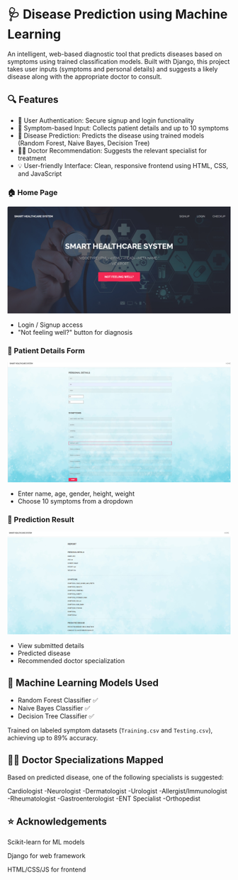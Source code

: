 # 🩺 Disease Prediction using Machine Learning

An intelligent, web-based diagnostic tool that predicts diseases based on symptoms using trained classification models. Built with Django, this project takes user inputs (symptoms and personal details) and suggests a likely disease along with the appropriate doctor to consult.

## 🔍 Features

- 🔐 User Authentication: Secure signup and login functionality
- 📝 Symptom-based Input: Collects patient details and up to 10 symptoms
- 🧠 Disease Prediction: Predicts the disease using trained models (Random Forest, Naive Bayes, Decision Tree)
- 👨‍⚕️ Doctor Recommendation: Suggests the relevant specialist for treatment
- 💡 User-friendly Interface: Clean, responsive frontend using HTML, CSS, and JavaScript


### 🏠 Home Page

![image alt](https://github.com/sathvi185369/disease_prediction/blob/376ecce8fdd22c9c02f26948b425a692d2166442/Screenshot%202025-08-04%20225056.png)
- Login / Signup access
- "Not feeling well?" button for diagnosis



### 👤 Patient Details Form

![image alt](https://github.com/sathvi185369/disease_prediction/blob/142c6af315b1546c1ac52e451eb93e29b934dfa8/Screenshot%202025-08-04%20225408.png)
- Enter name, age, gender, height, weight
- Choose 10 symptoms from a dropdown



### 📄 Prediction Result

![image alt](https://github.com/sathvi185369/disease_prediction/blob/849ca08524a56ca91e001f2ba5ce946d6d8af7cc/Screenshot%202025-08-04%20225516.png)
- View submitted details
- Predicted disease
- Recommended doctor specialization




## 🧠 Machine Learning Models Used
- Random Forest Classifier ✅
- Naive Bayes Classifier ✅
- Decision Tree Classifier ✅

Trained on labeled symptom datasets (`Training.csv` and `Testing.csv`), achieving up to 89% accuracy.

## 👨‍⚕️ Doctor Specializations Mapped
Based on predicted disease, one of the following specialists is suggested:

Cardiologist
-Neurologist
-Dermatologist
-Urologist
-Allergist/Immunologist
-Rheumatologist
-Gastroenterologist
-ENT Specialist
-Orthopedist

## ⭐ Acknowledgements

Scikit-learn for ML models

Django for web framework

HTML/CSS/JS for frontend
